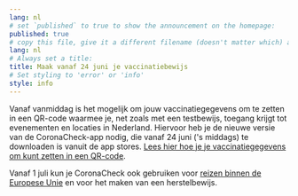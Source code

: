 ```yaml
---
lang: nl
# set `published` to true to show the announcement on the homepage:
published: true
# copy this file, give it a different filename (doesn't matter which) and, in this example, change lang to 'en' to translate the message to English and show it on the English homepage:
lang: nl
# Always set a title:
title: Maak vanaf 24 juni je vaccinatiebewijs
# Set styling to 'error' or 'info'
style: info
---
```

Vanaf vanmiddag is het mogelijk om jouw vaccinatiegegevens om te zetten in een QR-code waarmee je, net zoals met een testbewijs, toegang krijgt tot evenementen en locaties in Nederland. Hiervoor heb je de nieuwe versie van de CoronaCheck-app nodig, die vanaf 24 juni ('s middags) te downloaden is vanuit de app stores. <a href="/nl/faq/1-1-hoe-werkt-de-coronacheck-app/">Lees hier hoe je je vaccinatiegegevens om kunt zetten in een QR-code</a>. 

Vanaf 1 juli kun je CoronaCheck ook gebruiken voor [reizen binnen de Europese Unie](https://www.rijksoverheid.nl/onderwerpen/coronavirus-vaccinatie/vraag-en-antwoord/wat-is-het-eu-digitaal-corona-certificaat) en voor het maken van een herstelbewijs.
